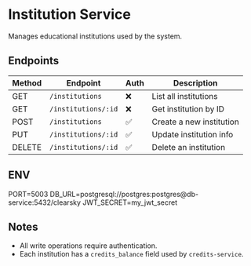 # Institution Service

Manages educational institutions used by the system.

## Endpoints

| Method | Endpoint             | Auth | Description              |
|--------|----------------------|------|--------------------------|
| GET    | `/institutions`      | ❌   | List all institutions    |
| GET    | `/institutions/:id`  | ❌   | Get institution by ID    |
| POST   | `/institutions`      | ✅   | Create a new institution |
| PUT    | `/institutions/:id`  | ✅   | Update institution info  |
| DELETE | `/institutions/:id`  | ✅   | Delete an institution    |

## ENV

PORT=5003
DB_URL=postgresql://postgres:postgres@db-service:5432/clearsky
JWT_SECRET=my_jwt_secret

## Notes

- All write operations require authentication.
- Each institution has a `credits_balance` field used by `credits-service`.
